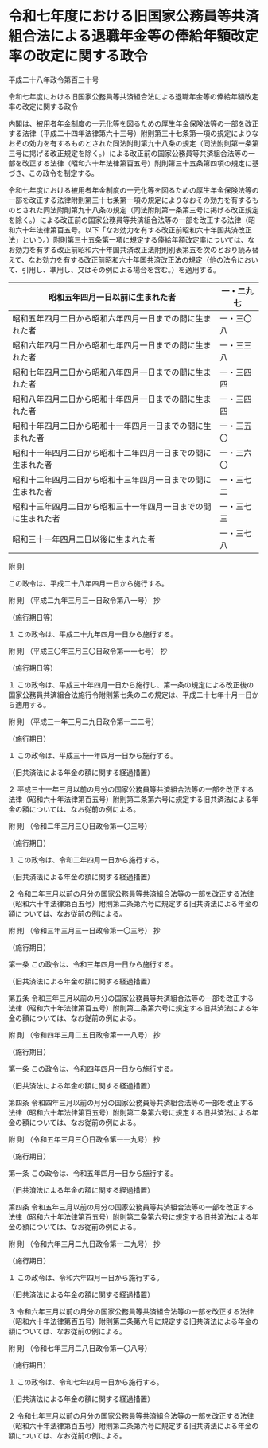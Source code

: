 # 令和七年度における旧国家公務員等共済組合法による退職年金等の俸給年額改定率の改定に関する政令

平成二十八年政令第百三十号

令和七年度における旧国家公務員等共済組合法による退職年金等の俸給年額改定率の改定に関する政令

内閣は、被用者年金制度の一元化等を図るための厚生年金保険法等の一部を改正する法律（平成二十四年法律第六十三号）附則第三十七条第一項の規定によりなおその効力を有するものとされた同法附則第九十八条の規定（同法附則第一条第三号に掲げる改正規定を除く。）による改正前の国家公務員等共済組合法等の一部を改正する法律（昭和六十年法律第百五号）附則第三十五条第四項の規定に基づき、この政令を制定する。

令和七年度における被用者年金制度の一元化等を図るための厚生年金保険法等の一部を改正する法律附則第三十七条第一項の規定によりなおその効力を有するものとされた同法附則第九十八条の規定（同法附則第一条第三号に掲げる改正規定を除く。）による改正前の国家公務員等共済組合法等の一部を改正する法律（昭和六十年法律第百五号。以下「なお効力を有する改正前昭和六十年国共済改正法」という。）附則第三十五条第一項に規定する俸給年額改定率については、なお効力を有する改正前昭和六十年国共済改正法附則別表第五を次のとおり読み替えて、なお効力を有する改正前昭和六十年国共済改正法の規定（他の法令において、引用し、準用し、又はその例による場合を含む。）を適用する。

昭和五年四月一日以前に生まれた者 | 一・二九七  
---|---  
昭和五年四月二日から昭和六年四月一日までの間に生まれた者 | 一・三〇八  
昭和六年四月二日から昭和七年四月一日までの間に生まれた者 | 一・三三八  
昭和七年四月二日から昭和八年四月一日までの間に生まれた者 | 一・三四四  
昭和八年四月二日から昭和十年四月一日までの間に生まれた者 | 一・三四四  
昭和十年四月二日から昭和十一年四月一日までの間に生まれた者 | 一・三五〇  
昭和十一年四月二日から昭和十二年四月一日までの間に生まれた者 | 一・三六〇  
昭和十二年四月二日から昭和十三年四月一日までの間に生まれた者 | 一・三七二  
昭和十三年四月二日から昭和三十一年四月一日までの間に生まれた者 | 一・三七三  
昭和三十一年四月二日以後に生まれた者 | 一・三七八  
  
附 則

この政令は、平成二十八年四月一日から施行する。

附 則 （平成二九年三月三一日政令第八一号） 抄

（施行期日等）

１ この政令は、平成二十九年四月一日から施行する。

附 則 （平成三〇年三月三〇日政令第一一七号） 抄

（施行期日等）

１ この政令は、平成三十年四月一日から施行し、第一条の規定による改正後の国家公務員共済組合法施行令附則第七条の二の規定は、平成二十七年十月一日から適用する。

附 則 （平成三一年三月二九日政令第一二二号）

（施行期日）

１ この政令は、平成三十一年四月一日から施行する。

（旧共済法による年金の額に関する経過措置）

２ 平成三十一年三月以前の月分の国家公務員等共済組合法等の一部を改正する法律（昭和六十年法律第百五号）附則第二条第六号に規定する旧共済法による年金の額については、なお従前の例による。

附 則 （令和二年三月三〇日政令第一〇三号）

（施行期日）

１ この政令は、令和二年四月一日から施行する。

（旧共済法による年金の額に関する経過措置）

２ 令和二年三月以前の月分の国家公務員等共済組合法等の一部を改正する法律（昭和六十年法律第百五号）附則第二条第六号に規定する旧共済法による年金の額については、なお従前の例による。

附 則 （令和三年三月三一日政令第一〇三号） 抄

（施行期日）

第一条 この政令は、令和三年四月一日から施行する。

（旧共済法による年金の額に関する経過措置）

第五条 令和三年三月以前の月分の国家公務員等共済組合法等の一部を改正する法律（昭和六十年法律第百五号）附則第二条第六号に規定する旧共済法による年金の額については、なお従前の例による。

附 則 （令和四年三月二五日政令第一一八号） 抄

（施行期日）

第一条 この政令は、令和四年四月一日から施行する。

（旧共済法による年金の額に関する経過措置）

第四条 令和四年三月以前の月分の国家公務員等共済組合法等の一部を改正する法律（昭和六十年法律第百五号）附則第二条第六号に規定する旧共済法による年金の額については、なお従前の例による。

附 則 （令和五年三月三〇日政令第一一九号） 抄

（施行期日）

第一条 この政令は、令和五年四月一日から施行する。

（旧共済法による年金の額に関する経過措置）

第四条 令和五年三月以前の月分の国家公務員等共済組合法等の一部を改正する法律（昭和六十年法律第百五号）附則第二条第六号に規定する旧共済法による年金の額については、なお従前の例による。

附 則 （令和六年三月二九日政令第一二九号） 抄

（施行期日）

１ この政令は、令和六年四月一日から施行する。

（旧共済法による年金の額に関する経過措置）

３ 令和六年三月以前の月分の国家公務員等共済組合法等の一部を改正する法律（昭和六十年法律第百五号）附則第二条第六号に規定する旧共済法による年金の額については、なお従前の例による。

附 則 （令和七年三月二八日政令第一〇八号）

（施行期日）

１ この政令は、令和七年四月一日から施行する。

（旧共済法による年金の額に関する経過措置）

２ 令和七年三月以前の月分の国家公務員等共済組合法等の一部を改正する法律（昭和六十年法律第百五号）附則第二条第六号に規定する旧共済法による年金の額については、なお従前の例による。
